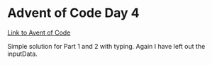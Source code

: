 # Advent of Code Day 4
[Link to Avent of Code](https://adventofcode.com/)

Simple solution for Part 1 and 2 with typing. Again I have left out the inputData.
